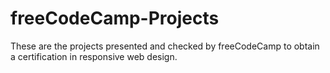 # freeCodeCamp-Projects
These are the projects presented and checked by freeCodeCamp to obtain a certification in responsive web design.

